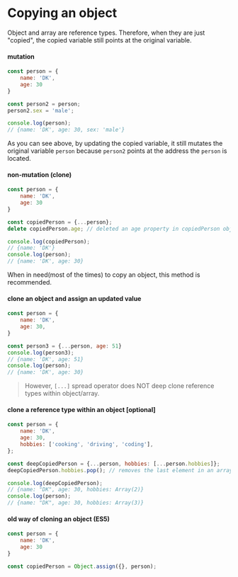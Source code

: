 # Copying an object

Object and array are reference types. Therefore, when they are just "copied", the copied variable still points at the original variable.

#### mutation
```javascript
const person = {
    name: 'DK',
    age: 30
}

const person2 = person;
person2.sex = 'male';

console.log(person);
// {name: 'DK', age: 30, sex: 'male'}
```
As you can see above, by updating the copied variable, it still mutates the original variable `person` because `person2` points at the address the `person` is located.

#### non-mutation (clone)
```javascript
const person = {
    name: 'DK',
    age: 30
}

const copiedPerson = {...person};
delete copiedPerson.age; // deleted an age property in copiedPerson object

console.log(copiedPerson);
// {name: 'DK'}
console.log(person);
// {name: 'DK', age: 30}
```

When in need(most of the times) to copy an object, this method is recommended.

#### clone an object and assign an updated value
```javascript
const person = {
    name: 'DK',
    age: 30,
}

const person3 = {...person, age: 51}
console.log(person3);
// {name: 'DK', age: 51}
console.log(person);
// {name: 'DK', age: 30}
```

> However, `[...]` spread operator does NOT deep clone reference types within object/array.

#### clone a reference type within an object [optional]

```javascript
const person = {
    name: 'DK',
    age: 30,
    hobbies: ['cooking', 'driving', 'coding'],
};

const deepCopiedPerson = {...person, hobbies: [...person.hobbies]};
deepCopiedPerson.hobbies.pop(); // removes the last element in an array - 'coding'

console.log(deepCopiedPerson);
// {name: "DK", age: 30, hobbies: Array(2)}
console.log(person);
// {name: "DK", age: 30, hobbies: Array(3)}
```

#### old way of cloning an object (ES5)
```javascript
const person = {
    name: 'DK',
    age: 30
}

const copiedPerson = Object.assign({}, person);
```